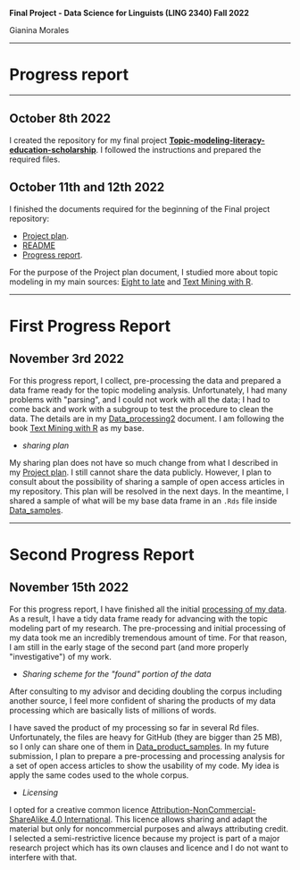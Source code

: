 **Final Project - Data Science for Linguists (LING 2340) Fall 2022**

Gianina Morales

----------------

# Progress report

----------------
## October 8th 2022

I created the repository for my final project [**Topic-modeling-literacy-education-scholarship**](https://github.com/Data-Sci-2022/Topic-modeling-literacy-education-scholarship). I followed the instructions and prepared the required files.

## October 11th and 12th 2022

I finished the documents required for the beginning of the Final project repository: 

  - [Project plan](project_plan.md).
  - [README](README.md)
  - [Progress report](progress_report.md).

For the purpose of the Project plan document, I studied more about topic modeling in my main sources: [Eight to late](https://eight2late.wordpress.com/2015/09/29/a-gentle-introduction-to-topic-modeling-using-r/) and [Text Mining with R](https://www.tidytextmining.com/index.html). 

------
# First Progress Report

## November 3rd 2022

For this progress report, I collect, pre-processing the data and prepared a data frame ready for the topic modeling analysis. Unfortunately, I had many problems with "parsing", and I could not work with all the data; I had to come back and work with a subgroup to test the procedure to clean the data. The details are in my [Data_processing2](Data_processing2.md) document. I am following the book [Text Mining with R](https://www.tidytextmining.com/index.html) as my base. 

* *sharing plan*

My sharing plan does not have so much change from what I described in my [Project plan](project_plan.md). I still cannot share the data publicly. However, I plan to consult about the possibility of sharing a sample of open access articles in my repository. This plan will be resolved in the next days. In the meantime, I shared a sample of what will be my base data frame in an `.Rds` file inside [Data_samples](/Data_samples).

------
# Second Progress Report

## November 15th 2022

For this progress report, I have finished all the initial [processing of my data](Data_processing_report2.md). As a result, I have a tidy data frame ready for advancing with the topic modeling part of my research.
The pre-processing and initial processing of my data took me an incredibly tremendous amount of time. For that reason, I am still in the early stage of the second part (and more properly "investigative") of my work. 

* *Sharing scheme for the "found" portion of the data*

After consulting to my advisor and deciding doubling the corpus including another source, I feel more confident of sharing the products of my data processing which are basically lists of millions of words. 

I have saved the product of my processing so far in several Rd files. Unfortunately, the files are heavy for GitHub (they are bigger than 25 MB), so I only can share one of them in [Data_product_samples](Data_product_samples). In my future submission, I plan to prepare a pre-processing and processing analysis for a set of open access articles to show the usability of my code. My idea is apply the same codes used to the whole corpus. 

* *Licensing*

I opted for a creative common licence [Attribution-NonCommercial-ShareAlike 4.0 International](LICENSE.md). This licence allows sharing and adapt the material but only for noncommercial purposes and always attributing credit. I selected a semi-restrictive licence because my project is part of a major research project which has its own clauses and licence and I do not want to interfere with that.   
